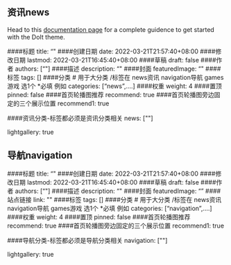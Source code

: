 
## 资讯news

Head to this [documentation page](https://hugodoit.pages.dev/theme-documentation-basics/) for a complete guidence to get started with the DoIt theme.

####标题
title: “"
####创建日期
date: 2022-03-21T21:57:40+08:00
####修改日期
lastmod: 2022-03-21T16:45:40+08:00
####草稿
draft: false
####作者
authors: [“"]
####描述
description: “"
####封面
featuredImage: “"
####标签
tags: []
####分类 # 用于大分类 /标签在 news资讯 navigation导航  games游戏 选1个 *必填
例如
categories: [“news”,….]
####权重
weight: 4
####置顶
pinned: false
####首页轮播图推荐
recommend: true
####首页轮播图旁边固定的三个展示位置
recommend1: true 

####资讯分类-标签都必须是资讯分类相关
news: [""]

lightgallery: true

## 导航navigation 

####标题
title: “"
####创建日期
date: 2022-03-21T21:57:40+08:00
####修改日期
lastmod: 2022-03-21T16:45:40+08:00
####草稿
draft: false
####作者
authors: [“"]
####描述
description: “"
####封面
featuredImage: “”
####站点链接
link: ""
####标签
tags: [] 
####分类 # 用于大分类 /标签在 news资讯 navigation导航  games游戏 选1个 *必填
例如
categories: [“navigation”,….]
####权重
weight: 4
####置顶
pinned: false
####首页轮播图推荐
recommend: true
####首页轮播图旁边固定的三个展示位置
recommend1: true 

####导航分类-标签都必须是导航分类相关
navigation: [""]

lightgallery: true